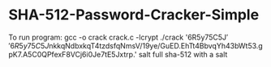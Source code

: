 # SHA-512-Password-Cracker-Simple
To run program: 
gcc -o crack crack.c -lcrypt
./crack '$6$R5y75C5J$' '$6$R5y75C5J$nkkqNdbxkqT4tzdsfqNmsV/19ye/GuED.EhTt4BbvqYh43bWt53.gpK7.A5C0QPfexF8VCj6i0Je7tE5Jxtrp.'
             salt                        full sha-512 with a salt 
